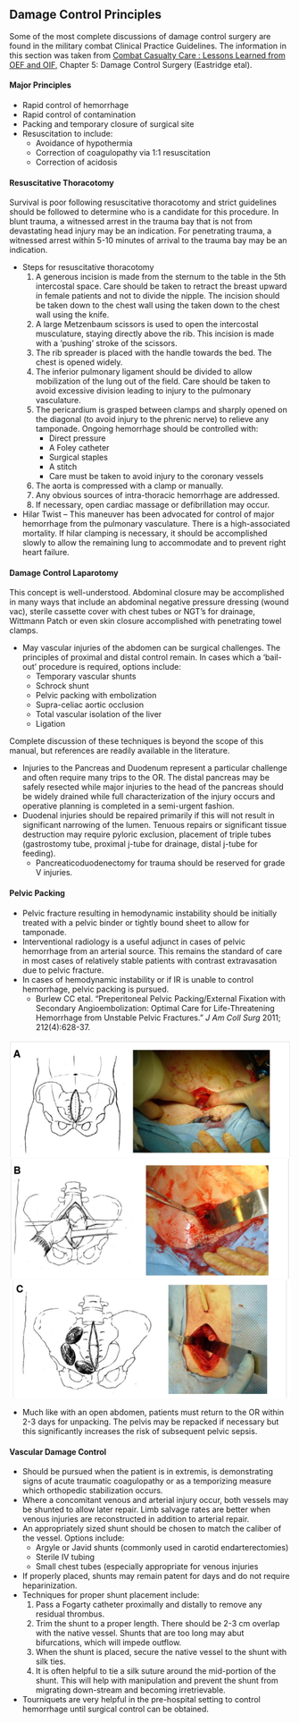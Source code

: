 ## Damage Control Principles 

Some of the most complete discussions of damage control surgery are found in the military combat Clinical Practice Guidelines.  The information in this section was taken from <u>Combat Casualty Care : Lessons Learned from OEF and OIF,</u> Chapter 5: Damage Control Surgery (Eastridge etal).

#### Major Principles
- Rapid control of hemorrhage
- Rapid control of contamination
- Packing and temporary closure of surgical site
- Resuscitation to include:
    - Avoidance of hypothermia
    - Correction of coagulopathy via 1:1 resuscitation
    - Correction of acidosis

#### Resuscitative Thoracotomy
Survival is poor following resuscitative thoracotomy and strict guidelines should be followed to determine who is a candidate for this procedure.  In blunt trauma, a witnessed arrest in the trauma bay that is not from devastating head injury may be an indication.  For penetrating trauma, a witnessed arrest within 5-10 minutes of arrival to the trauma bay may be an indication.

- Steps for resuscitative thoracotomy
	1. A generous incision is made from the sternum to the table in the 5th intercostal space.  Care should be taken to retract the breast upward in female patients and not to divide the nipple.  The incision should be taken down to the chest wall using the taken down to the chest wall using the knife.
	2. A large Metzenbaum scissors is used to open the intercostal musculature, staying directly above the rib.  This incision is made with a ‘pushing’ stroke of the scissors.
    3. The rib spreader is placed with the handle towards the bed.  The chest is opened widely.
    4. The inferior pulmonary ligament should be divided to allow mobilization of the lung out of the field.  Care should be taken to avoid excessive division leading to injury to the pulmonary vasculature.
    5. The pericardium is grasped between clamps and sharply opened on the diagonal (to avoid injury to the phrenic nerve) to relieve any tamponade.  Ongoing  hemorrhage should be controlled with:
        - Direct pressure
        - A Foley catheter
        - Surgical staples
        - A stitch
        - Care must be taken to avoid injury to the coronary vessels
    6. The aorta is compressed with a clamp or manually.
    7. Any obvious sources of intra-thoracic hemorrhage are addressed.
    8. If necessary, open cardiac massage or defibrillation may occur.
- Hilar Twist – This maneuver has been advocated for control of major hemorrhage from the  pulmonary vasculature.  There is a high-associated mortality.  If hilar clamping is necessary, it should be accomplished slowly to allow the remaining lung to accommodate and to prevent right heart failure.

#### Damage Control Laparotomy
This concept is well-understood.  Abdominal closure may be accomplished in many ways that include an abdominal negative pressure dressing (wound vac), sterile cassette cover with chest tubes or NGT’s for drainage, Wittmann Patch or even skin closure accomplished with penetrating towel clamps.

- May vascular injuries of the abdomen can be surgical challenges.  The principles of proximal and distal control remain.  In cases which a ‘bail-out’ procedure is required, options include:
    - Temporary vascular shunts
    - Schrock shunt
    - Pelvic packing with embolization
    - Supra-celiac aortic occlusion
    - Total vascular isolation of the liver
    - Ligation
  	
Complete discussion of these techniques is beyond the scope of this manual, but references are readily available in the literature.

- Injuries to the Pancreas and Duodenum represent a particular challenge and often require many trips to the OR.  The distal pancreas may be safely resected while major injuries to the head of the pancreas should be widely drained while full characterization of the injury occurs and operative planning is completed in a semi-urgent fashion.
- Duodenal injuries should be repaired primarily if this will not result in significant narrowing of the lumen.  Tenuous repairs or significant tissue destruction may require pyloric exclusion, placement of triple tubes (gastrostomy tube, proximal j-tube for drainage, distal j-tube for feeding).
    - Pancreaticoduodenectomy for trauma should be reserved for grade V injuries.

#### Pelvic Packing

- Pelvic fracture resulting in hemodynamic instability should be initially treated with a pelvic binder or tightly bound sheet to allow for tamponade.
- Interventional radiology is a useful adjunct in cases of pelvic hemorrhage from an arterial source.  This remains the standard of care in most cases of relatively stable patients with contrast extravasation due to pelvic fracture.
- In cases of hemodynamic instability or if IR is unable to control hemorrhage, pelvic packing is pursued.
    - Burlew CC etal.  “Preperitoneal Pelvic Packing/External Fixation with Secondary Angioembolization: Optimal Care for Life-Threatening Hemorrhage from Unstable Pelvic Fractures.” *J Am Coll Surg* 2011; 212(4):628-37.

![](damage-control-1.png)
</br>
![](damage-control-2.png)
</br>
![](damage-control-3.png)

- Much like with an open abdomen, patients must return to the OR within 2-3 days for unpacking.  The pelvis may be repacked if necessary but this significantly increases the risk of subsequent pelvic sepsis.

#### Vascular Damage Control
- Should be pursued when the patient is in extremis, is demonstrating signs of acute traumatic coagulopathy or as a temporizing measure which orthopedic stabilization occurs.
- Where a concomitant venous and arterial injury occur, both vessels may be shunted to allow later repair.  Limb salvage rates are better when venous injuries are reconstructed in addition to arterial repair.
- An appropriately sized shunt should be chosen to match the caliber of the vessel. Options include:
    - Argyle or Javid shunts (commonly used in carotid endarterectomies)
    - Sterile IV tubing
    - Small chest tubes (especially appropriate for venous injuries
- If properly placed, shunts may remain patent for days and do not require heparinization.
- Techniques for proper shunt placement include:
	1. Pass a Fogarty catheter proximally and distally to remove any residual thrombus.
	2. Trim the shunt to a proper length.  There should be 2-3 cm overlap with the native vessel.  Shunts that are too long may abut bifurcations, which will impede outflow.
	3. When the shunt is placed, secure the native vessel to the shunt with silk ties.
	4. It is often helpful to tie a silk suture around the mid-portion of the shunt.  This will help with manipulation and prevent the shunt from migrating down-stream and becoming irretrievable.
- Tourniquets are very helpful in the pre-hospital setting to control hemorrhage until surgical control can be obtained.
